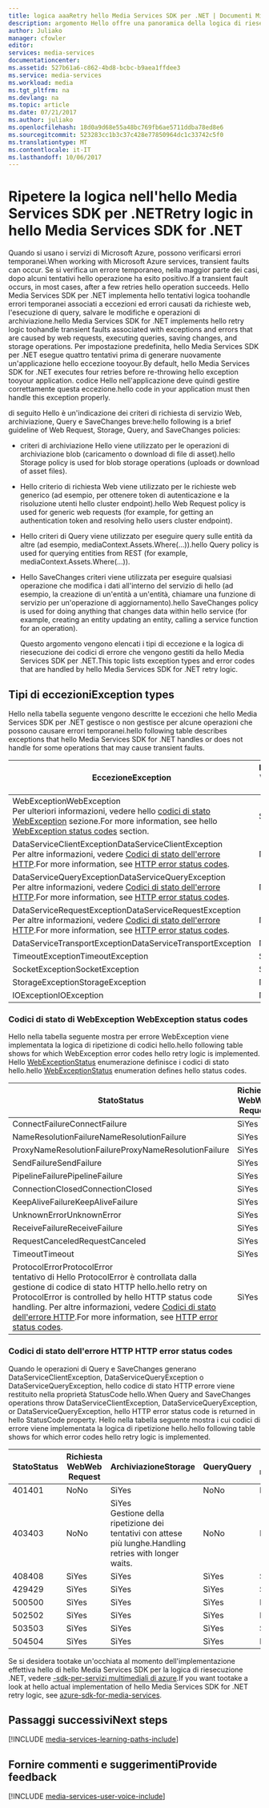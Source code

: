 ```yaml
---
title: logica aaaRetry hello Media Services SDK per .NET | Documenti Microsoft
description: argomento Hello offre una panoramica della logica di riesecuzione in hello Media Services SDK per .NET.
author: Juliako
manager: cfowler
editor: 
services: media-services
documentationcenter: 
ms.assetid: 527b61a6-c862-4bd8-bcbc-b9aea1ffdee3
ms.service: media-services
ms.workload: media
ms.tgt_pltfrm: na
ms.devlang: na
ms.topic: article
ms.date: 07/21/2017
ms.author: juliako
ms.openlocfilehash: 18d0a9d68e55a48bc769fb6ae5711ddba78ed8e6
ms.sourcegitcommit: 523283cc1b3c37c428e77850964dc1c33742c5f0
ms.translationtype: MT
ms.contentlocale: it-IT
ms.lasthandoff: 10/06/2017
---
```

# <a name="retry-logic-in-hello-media-services-sdk-for-net"></a><span data-ttu-id="cfdaf-103">Ripetere la logica nell'hello Media Services SDK per .NET</span><span class="sxs-lookup"><span data-stu-id="cfdaf-103">Retry logic in hello Media Services SDK for .NET</span></span>
<span data-ttu-id="cfdaf-104">Quando si usano i servizi di Microsoft Azure, possono verificarsi errori temporanei.</span><span class="sxs-lookup"><span data-stu-id="cfdaf-104">When working with Microsoft Azure services, transient faults can occur.</span></span> <span data-ttu-id="cfdaf-105">Se si verifica un errore temporaneo, nella maggior parte dei casi, dopo alcuni tentativi hello operazione ha esito positivo.</span><span class="sxs-lookup"><span data-stu-id="cfdaf-105">If a transient fault occurs, in most cases, after a few retries hello operation succeeds.</span></span> <span data-ttu-id="cfdaf-106">Hello Media Services SDK per .NET implementa hello tentativi logica toohandle errori temporanei associati a eccezioni ed errori causati da richieste web, l'esecuzione di query, salvare le modifiche e operazioni di archiviazione.</span><span class="sxs-lookup"><span data-stu-id="cfdaf-106">hello Media Services SDK for .NET implements hello retry logic toohandle transient faults associated with exceptions and errors that are caused by web requests, executing queries, saving changes, and storage operations.</span></span>  <span data-ttu-id="cfdaf-107">Per impostazione predefinita, hello Media Services SDK per .NET esegue quattro tentativi prima di generare nuovamente un'applicazione hello eccezione tooyour.</span><span class="sxs-lookup"><span data-stu-id="cfdaf-107">By default, hello Media Services SDK for .NET executes four retries before re-throwing hello exception tooyour application.</span></span> <span data-ttu-id="cfdaf-108">codice Hello nell'applicazione deve quindi gestire correttamente questa eccezione.</span><span class="sxs-lookup"><span data-stu-id="cfdaf-108">hello code in your application must then handle this exception properly.</span></span>  

 <span data-ttu-id="cfdaf-109">di seguito Hello è un'indicazione dei criteri di richiesta di servizio Web, archiviazione, Query e SaveChanges breve:</span><span class="sxs-lookup"><span data-stu-id="cfdaf-109">hello following is a brief guideline of Web Request, Storage, Query, and SaveChanges policies:</span></span>  

* <span data-ttu-id="cfdaf-110">criteri di archiviazione Hello viene utilizzato per le operazioni di archiviazione blob (caricamento o download di file di asset).</span><span class="sxs-lookup"><span data-stu-id="cfdaf-110">hello Storage policy is used for blob storage operations (uploads or download of asset files).</span></span>  
* <span data-ttu-id="cfdaf-111">Hello criterio di richiesta Web viene utilizzato per le richieste web generico (ad esempio, per ottenere token di autenticazione e la risoluzione utenti hello cluster endpoint).</span><span class="sxs-lookup"><span data-stu-id="cfdaf-111">hello Web Request policy is used for generic web requests (for example, for getting an authentication token and resolving hello users cluster endpoint).</span></span>  
* <span data-ttu-id="cfdaf-112">Hello criteri di Query viene utilizzato per eseguire query sulle entità da altre (ad esempio, mediaContext.Assets.Where(...)).</span><span class="sxs-lookup"><span data-stu-id="cfdaf-112">hello Query policy is used for querying entities from REST (for example, mediaContext.Assets.Where(…)).</span></span>  
* <span data-ttu-id="cfdaf-113">Hello SaveChanges criteri viene utilizzata per eseguire qualsiasi operazione che modifica i dati all'interno del servizio di hello (ad esempio, la creazione di un'entità a un'entità, chiamare una funzione di servizio per un'operazione di aggiornamento).</span><span class="sxs-lookup"><span data-stu-id="cfdaf-113">hello SaveChanges policy is used for doing anything that changes data within hello service (for example, creating an entity updating an entity, calling a service function for an operation).</span></span>  
  
  <span data-ttu-id="cfdaf-114">Questo argomento vengono elencati i tipi di eccezione e la logica di riesecuzione dei codici di errore che vengono gestiti da hello Media Services SDK per .NET.</span><span class="sxs-lookup"><span data-stu-id="cfdaf-114">This topic lists exception types and error codes that are handled by hello Media Services SDK for .NET retry logic.</span></span>  

## <a name="exception-types"></a><span data-ttu-id="cfdaf-115">Tipi di eccezioni</span><span class="sxs-lookup"><span data-stu-id="cfdaf-115">Exception types</span></span>
<span data-ttu-id="cfdaf-116">Hello nella tabella seguente vengono descritte le eccezioni che hello Media Services SDK per .NET gestisce o non gestisce per alcune operazioni che possono causare errori temporanei.</span><span class="sxs-lookup"><span data-stu-id="cfdaf-116">hello following table describes exceptions that hello Media Services SDK for .NET handles or does not handle for some operations that may cause transient faults.</span></span>  

| <span data-ttu-id="cfdaf-117">Eccezione</span><span class="sxs-lookup"><span data-stu-id="cfdaf-117">Exception</span></span> | <span data-ttu-id="cfdaf-118">Richiesta Web</span><span class="sxs-lookup"><span data-stu-id="cfdaf-118">Web Request</span></span> | <span data-ttu-id="cfdaf-119">Archiviazione</span><span class="sxs-lookup"><span data-stu-id="cfdaf-119">Storage</span></span> | <span data-ttu-id="cfdaf-120">Query</span><span class="sxs-lookup"><span data-stu-id="cfdaf-120">Query</span></span> | <span data-ttu-id="cfdaf-121">Salvataggio di modifiche</span><span class="sxs-lookup"><span data-stu-id="cfdaf-121">SaveChanges</span></span> |
| --- | --- | --- | --- | --- |
| <span data-ttu-id="cfdaf-122">WebException</span><span class="sxs-lookup"><span data-stu-id="cfdaf-122">WebException</span></span><br/><span data-ttu-id="cfdaf-123">Per ulteriori informazioni, vedere hello [codici di stato WebException](media-services-retry-logic-in-dotnet-sdk.md#WebExceptionStatus) sezione.</span><span class="sxs-lookup"><span data-stu-id="cfdaf-123">For more information, see hello [WebException status codes](media-services-retry-logic-in-dotnet-sdk.md#WebExceptionStatus) section.</span></span> |<span data-ttu-id="cfdaf-124">Sì</span><span class="sxs-lookup"><span data-stu-id="cfdaf-124">Yes</span></span> |<span data-ttu-id="cfdaf-125">Sì</span><span class="sxs-lookup"><span data-stu-id="cfdaf-125">Yes</span></span> |<span data-ttu-id="cfdaf-126">Sì</span><span class="sxs-lookup"><span data-stu-id="cfdaf-126">Yes</span></span> |<span data-ttu-id="cfdaf-127">Sì</span><span class="sxs-lookup"><span data-stu-id="cfdaf-127">Yes</span></span> |
| <span data-ttu-id="cfdaf-128">DataServiceClientException</span><span class="sxs-lookup"><span data-stu-id="cfdaf-128">DataServiceClientException</span></span><br/> <span data-ttu-id="cfdaf-129">Per altre informazioni, vedere [Codici di stato dell'errore HTTP](media-services-retry-logic-in-dotnet-sdk.md#HTTPStatusCode).</span><span class="sxs-lookup"><span data-stu-id="cfdaf-129">For more information, see [HTTP error status codes](media-services-retry-logic-in-dotnet-sdk.md#HTTPStatusCode).</span></span> |<span data-ttu-id="cfdaf-130">No</span><span class="sxs-lookup"><span data-stu-id="cfdaf-130">No</span></span> |<span data-ttu-id="cfdaf-131">Sì</span><span class="sxs-lookup"><span data-stu-id="cfdaf-131">Yes</span></span> |<span data-ttu-id="cfdaf-132">Sì</span><span class="sxs-lookup"><span data-stu-id="cfdaf-132">Yes</span></span> |<span data-ttu-id="cfdaf-133">Sì</span><span class="sxs-lookup"><span data-stu-id="cfdaf-133">Yes</span></span> |
| <span data-ttu-id="cfdaf-134">DataServiceQueryException</span><span class="sxs-lookup"><span data-stu-id="cfdaf-134">DataServiceQueryException</span></span><br/> <span data-ttu-id="cfdaf-135">Per altre informazioni, vedere [Codici di stato dell'errore HTTP](media-services-retry-logic-in-dotnet-sdk.md#HTTPStatusCode).</span><span class="sxs-lookup"><span data-stu-id="cfdaf-135">For more information, see [HTTP error status codes](media-services-retry-logic-in-dotnet-sdk.md#HTTPStatusCode).</span></span> |<span data-ttu-id="cfdaf-136">No</span><span class="sxs-lookup"><span data-stu-id="cfdaf-136">No</span></span> |<span data-ttu-id="cfdaf-137">Sì</span><span class="sxs-lookup"><span data-stu-id="cfdaf-137">Yes</span></span> |<span data-ttu-id="cfdaf-138">Sì</span><span class="sxs-lookup"><span data-stu-id="cfdaf-138">Yes</span></span> |<span data-ttu-id="cfdaf-139">Sì</span><span class="sxs-lookup"><span data-stu-id="cfdaf-139">Yes</span></span> |
| <span data-ttu-id="cfdaf-140">DataServiceRequestException</span><span class="sxs-lookup"><span data-stu-id="cfdaf-140">DataServiceRequestException</span></span><br/> <span data-ttu-id="cfdaf-141">Per altre informazioni, vedere [Codici di stato dell'errore HTTP](media-services-retry-logic-in-dotnet-sdk.md#HTTPStatusCode).</span><span class="sxs-lookup"><span data-stu-id="cfdaf-141">For more information, see [HTTP error status codes](media-services-retry-logic-in-dotnet-sdk.md#HTTPStatusCode).</span></span> |<span data-ttu-id="cfdaf-142">No</span><span class="sxs-lookup"><span data-stu-id="cfdaf-142">No</span></span> |<span data-ttu-id="cfdaf-143">Sì</span><span class="sxs-lookup"><span data-stu-id="cfdaf-143">Yes</span></span> |<span data-ttu-id="cfdaf-144">Sì</span><span class="sxs-lookup"><span data-stu-id="cfdaf-144">Yes</span></span> |<span data-ttu-id="cfdaf-145">Sì</span><span class="sxs-lookup"><span data-stu-id="cfdaf-145">Yes</span></span> |
| <span data-ttu-id="cfdaf-146">DataServiceTransportException</span><span class="sxs-lookup"><span data-stu-id="cfdaf-146">DataServiceTransportException</span></span> |<span data-ttu-id="cfdaf-147">No</span><span class="sxs-lookup"><span data-stu-id="cfdaf-147">No</span></span> |<span data-ttu-id="cfdaf-148">No</span><span class="sxs-lookup"><span data-stu-id="cfdaf-148">No</span></span> |<span data-ttu-id="cfdaf-149">Sì</span><span class="sxs-lookup"><span data-stu-id="cfdaf-149">Yes</span></span> |<span data-ttu-id="cfdaf-150">Sì</span><span class="sxs-lookup"><span data-stu-id="cfdaf-150">Yes</span></span> |
| <span data-ttu-id="cfdaf-151">TimeoutException</span><span class="sxs-lookup"><span data-stu-id="cfdaf-151">TimeoutException</span></span> |<span data-ttu-id="cfdaf-152">Sì</span><span class="sxs-lookup"><span data-stu-id="cfdaf-152">Yes</span></span> |<span data-ttu-id="cfdaf-153">Sì</span><span class="sxs-lookup"><span data-stu-id="cfdaf-153">Yes</span></span> |<span data-ttu-id="cfdaf-154">Sì</span><span class="sxs-lookup"><span data-stu-id="cfdaf-154">Yes</span></span> |<span data-ttu-id="cfdaf-155">No</span><span class="sxs-lookup"><span data-stu-id="cfdaf-155">No</span></span> |
| <span data-ttu-id="cfdaf-156">SocketException</span><span class="sxs-lookup"><span data-stu-id="cfdaf-156">SocketException</span></span> |<span data-ttu-id="cfdaf-157">Sì</span><span class="sxs-lookup"><span data-stu-id="cfdaf-157">Yes</span></span> |<span data-ttu-id="cfdaf-158">Sì</span><span class="sxs-lookup"><span data-stu-id="cfdaf-158">Yes</span></span> |<span data-ttu-id="cfdaf-159">Sì</span><span class="sxs-lookup"><span data-stu-id="cfdaf-159">Yes</span></span> |<span data-ttu-id="cfdaf-160">Sì</span><span class="sxs-lookup"><span data-stu-id="cfdaf-160">Yes</span></span> |
| <span data-ttu-id="cfdaf-161">StorageException</span><span class="sxs-lookup"><span data-stu-id="cfdaf-161">StorageException</span></span> |<span data-ttu-id="cfdaf-162">No</span><span class="sxs-lookup"><span data-stu-id="cfdaf-162">No</span></span> |<span data-ttu-id="cfdaf-163">Sì</span><span class="sxs-lookup"><span data-stu-id="cfdaf-163">Yes</span></span> |<span data-ttu-id="cfdaf-164">No</span><span class="sxs-lookup"><span data-stu-id="cfdaf-164">No</span></span> |<span data-ttu-id="cfdaf-165">No</span><span class="sxs-lookup"><span data-stu-id="cfdaf-165">No</span></span> |
| <span data-ttu-id="cfdaf-166">IOException</span><span class="sxs-lookup"><span data-stu-id="cfdaf-166">IOException</span></span> |<span data-ttu-id="cfdaf-167">No</span><span class="sxs-lookup"><span data-stu-id="cfdaf-167">No</span></span> |<span data-ttu-id="cfdaf-168">Sì</span><span class="sxs-lookup"><span data-stu-id="cfdaf-168">Yes</span></span> |<span data-ttu-id="cfdaf-169">No</span><span class="sxs-lookup"><span data-stu-id="cfdaf-169">No</span></span> |<span data-ttu-id="cfdaf-170">No</span><span class="sxs-lookup"><span data-stu-id="cfdaf-170">No</span></span> |

### <span data-ttu-id="cfdaf-171"><a name="WebExceptionStatus"></a> Codici di stato di WebException</span><span class="sxs-lookup"><span data-stu-id="cfdaf-171"><a name="WebExceptionStatus"></a> WebException status codes</span></span>
<span data-ttu-id="cfdaf-172">Hello nella tabella seguente mostra per errore WebException viene implementata la logica di ripetizione di codici hello.</span><span class="sxs-lookup"><span data-stu-id="cfdaf-172">hello following table shows for which WebException error codes hello retry logic is implemented.</span></span> <span data-ttu-id="cfdaf-173">Hello [WebExceptionStatus](http://msdn.microsoft.com/library/system.net.webexceptionstatus.aspx) enumerazione definisce i codici di stato hello.</span><span class="sxs-lookup"><span data-stu-id="cfdaf-173">hello [WebExceptionStatus](http://msdn.microsoft.com/library/system.net.webexceptionstatus.aspx) enumeration defines hello status codes.</span></span>  

| <span data-ttu-id="cfdaf-174">Stato</span><span class="sxs-lookup"><span data-stu-id="cfdaf-174">Status</span></span> | <span data-ttu-id="cfdaf-175">Richiesta Web</span><span class="sxs-lookup"><span data-stu-id="cfdaf-175">Web Request</span></span> | <span data-ttu-id="cfdaf-176">Archiviazione</span><span class="sxs-lookup"><span data-stu-id="cfdaf-176">Storage</span></span> | <span data-ttu-id="cfdaf-177">Query</span><span class="sxs-lookup"><span data-stu-id="cfdaf-177">Query</span></span> | <span data-ttu-id="cfdaf-178">Salvataggio di modifiche</span><span class="sxs-lookup"><span data-stu-id="cfdaf-178">SaveChanges</span></span> |
| --- | --- | --- | --- | --- |
| <span data-ttu-id="cfdaf-179">ConnectFailure</span><span class="sxs-lookup"><span data-stu-id="cfdaf-179">ConnectFailure</span></span> |<span data-ttu-id="cfdaf-180">Sì</span><span class="sxs-lookup"><span data-stu-id="cfdaf-180">Yes</span></span> |<span data-ttu-id="cfdaf-181">Sì</span><span class="sxs-lookup"><span data-stu-id="cfdaf-181">Yes</span></span> |<span data-ttu-id="cfdaf-182">Sì</span><span class="sxs-lookup"><span data-stu-id="cfdaf-182">Yes</span></span> |<span data-ttu-id="cfdaf-183">Sì</span><span class="sxs-lookup"><span data-stu-id="cfdaf-183">Yes</span></span> |
| <span data-ttu-id="cfdaf-184">NameResolutionFailure</span><span class="sxs-lookup"><span data-stu-id="cfdaf-184">NameResolutionFailure</span></span> |<span data-ttu-id="cfdaf-185">Sì</span><span class="sxs-lookup"><span data-stu-id="cfdaf-185">Yes</span></span> |<span data-ttu-id="cfdaf-186">Sì</span><span class="sxs-lookup"><span data-stu-id="cfdaf-186">Yes</span></span> |<span data-ttu-id="cfdaf-187">Sì</span><span class="sxs-lookup"><span data-stu-id="cfdaf-187">Yes</span></span> |<span data-ttu-id="cfdaf-188">Sì</span><span class="sxs-lookup"><span data-stu-id="cfdaf-188">Yes</span></span> |
| <span data-ttu-id="cfdaf-189">ProxyNameResolutionFailure</span><span class="sxs-lookup"><span data-stu-id="cfdaf-189">ProxyNameResolutionFailure</span></span> |<span data-ttu-id="cfdaf-190">Sì</span><span class="sxs-lookup"><span data-stu-id="cfdaf-190">Yes</span></span> |<span data-ttu-id="cfdaf-191">Sì</span><span class="sxs-lookup"><span data-stu-id="cfdaf-191">Yes</span></span> |<span data-ttu-id="cfdaf-192">Sì</span><span class="sxs-lookup"><span data-stu-id="cfdaf-192">Yes</span></span> |<span data-ttu-id="cfdaf-193">Sì</span><span class="sxs-lookup"><span data-stu-id="cfdaf-193">Yes</span></span> |
| <span data-ttu-id="cfdaf-194">SendFailure</span><span class="sxs-lookup"><span data-stu-id="cfdaf-194">SendFailure</span></span> |<span data-ttu-id="cfdaf-195">Sì</span><span class="sxs-lookup"><span data-stu-id="cfdaf-195">Yes</span></span> |<span data-ttu-id="cfdaf-196">Sì</span><span class="sxs-lookup"><span data-stu-id="cfdaf-196">Yes</span></span> |<span data-ttu-id="cfdaf-197">Sì</span><span class="sxs-lookup"><span data-stu-id="cfdaf-197">Yes</span></span> |<span data-ttu-id="cfdaf-198">Sì</span><span class="sxs-lookup"><span data-stu-id="cfdaf-198">Yes</span></span> |
| <span data-ttu-id="cfdaf-199">PipelineFailure</span><span class="sxs-lookup"><span data-stu-id="cfdaf-199">PipelineFailure</span></span> |<span data-ttu-id="cfdaf-200">Sì</span><span class="sxs-lookup"><span data-stu-id="cfdaf-200">Yes</span></span> |<span data-ttu-id="cfdaf-201">Sì</span><span class="sxs-lookup"><span data-stu-id="cfdaf-201">Yes</span></span> |<span data-ttu-id="cfdaf-202">Sì</span><span class="sxs-lookup"><span data-stu-id="cfdaf-202">Yes</span></span> |<span data-ttu-id="cfdaf-203">No</span><span class="sxs-lookup"><span data-stu-id="cfdaf-203">No</span></span> |
| <span data-ttu-id="cfdaf-204">ConnectionClosed</span><span class="sxs-lookup"><span data-stu-id="cfdaf-204">ConnectionClosed</span></span> |<span data-ttu-id="cfdaf-205">Sì</span><span class="sxs-lookup"><span data-stu-id="cfdaf-205">Yes</span></span> |<span data-ttu-id="cfdaf-206">Sì</span><span class="sxs-lookup"><span data-stu-id="cfdaf-206">Yes</span></span> |<span data-ttu-id="cfdaf-207">Sì</span><span class="sxs-lookup"><span data-stu-id="cfdaf-207">Yes</span></span> |<span data-ttu-id="cfdaf-208">No</span><span class="sxs-lookup"><span data-stu-id="cfdaf-208">No</span></span> |
| <span data-ttu-id="cfdaf-209">KeepAliveFailure</span><span class="sxs-lookup"><span data-stu-id="cfdaf-209">KeepAliveFailure</span></span> |<span data-ttu-id="cfdaf-210">Sì</span><span class="sxs-lookup"><span data-stu-id="cfdaf-210">Yes</span></span> |<span data-ttu-id="cfdaf-211">Sì</span><span class="sxs-lookup"><span data-stu-id="cfdaf-211">Yes</span></span> |<span data-ttu-id="cfdaf-212">Sì</span><span class="sxs-lookup"><span data-stu-id="cfdaf-212">Yes</span></span> |<span data-ttu-id="cfdaf-213">No</span><span class="sxs-lookup"><span data-stu-id="cfdaf-213">No</span></span> |
| <span data-ttu-id="cfdaf-214">UnknownError</span><span class="sxs-lookup"><span data-stu-id="cfdaf-214">UnknownError</span></span> |<span data-ttu-id="cfdaf-215">Sì</span><span class="sxs-lookup"><span data-stu-id="cfdaf-215">Yes</span></span> |<span data-ttu-id="cfdaf-216">Sì</span><span class="sxs-lookup"><span data-stu-id="cfdaf-216">Yes</span></span> |<span data-ttu-id="cfdaf-217">Sì</span><span class="sxs-lookup"><span data-stu-id="cfdaf-217">Yes</span></span> |<span data-ttu-id="cfdaf-218">No</span><span class="sxs-lookup"><span data-stu-id="cfdaf-218">No</span></span> |
| <span data-ttu-id="cfdaf-219">ReceiveFailure</span><span class="sxs-lookup"><span data-stu-id="cfdaf-219">ReceiveFailure</span></span> |<span data-ttu-id="cfdaf-220">Sì</span><span class="sxs-lookup"><span data-stu-id="cfdaf-220">Yes</span></span> |<span data-ttu-id="cfdaf-221">Sì</span><span class="sxs-lookup"><span data-stu-id="cfdaf-221">Yes</span></span> |<span data-ttu-id="cfdaf-222">Sì</span><span class="sxs-lookup"><span data-stu-id="cfdaf-222">Yes</span></span> |<span data-ttu-id="cfdaf-223">No</span><span class="sxs-lookup"><span data-stu-id="cfdaf-223">No</span></span> |
| <span data-ttu-id="cfdaf-224">RequestCanceled</span><span class="sxs-lookup"><span data-stu-id="cfdaf-224">RequestCanceled</span></span> |<span data-ttu-id="cfdaf-225">Sì</span><span class="sxs-lookup"><span data-stu-id="cfdaf-225">Yes</span></span> |<span data-ttu-id="cfdaf-226">Sì</span><span class="sxs-lookup"><span data-stu-id="cfdaf-226">Yes</span></span> |<span data-ttu-id="cfdaf-227">Sì</span><span class="sxs-lookup"><span data-stu-id="cfdaf-227">Yes</span></span> |<span data-ttu-id="cfdaf-228">No</span><span class="sxs-lookup"><span data-stu-id="cfdaf-228">No</span></span> |
| <span data-ttu-id="cfdaf-229">Timeout</span><span class="sxs-lookup"><span data-stu-id="cfdaf-229">Timeout</span></span> |<span data-ttu-id="cfdaf-230">Sì</span><span class="sxs-lookup"><span data-stu-id="cfdaf-230">Yes</span></span> |<span data-ttu-id="cfdaf-231">Sì</span><span class="sxs-lookup"><span data-stu-id="cfdaf-231">Yes</span></span> |<span data-ttu-id="cfdaf-232">Sì</span><span class="sxs-lookup"><span data-stu-id="cfdaf-232">Yes</span></span> |<span data-ttu-id="cfdaf-233">No</span><span class="sxs-lookup"><span data-stu-id="cfdaf-233">No</span></span> |
| <span data-ttu-id="cfdaf-234">ProtocolError</span><span class="sxs-lookup"><span data-stu-id="cfdaf-234">ProtocolError</span></span> <br/><span data-ttu-id="cfdaf-235">tentativo di Hello ProtocolError è controllata dalla gestione di codice di stato HTTP hello.</span><span class="sxs-lookup"><span data-stu-id="cfdaf-235">hello retry on ProtocolError is controlled by hello HTTP status code handling.</span></span> <span data-ttu-id="cfdaf-236">Per altre informazioni, vedere [Codici di stato dell'errore HTTP](media-services-retry-logic-in-dotnet-sdk.md#HTTPStatusCode).</span><span class="sxs-lookup"><span data-stu-id="cfdaf-236">For more information, see [HTTP error status codes](media-services-retry-logic-in-dotnet-sdk.md#HTTPStatusCode).</span></span> |<span data-ttu-id="cfdaf-237">Sì</span><span class="sxs-lookup"><span data-stu-id="cfdaf-237">Yes</span></span> |<span data-ttu-id="cfdaf-238">Sì</span><span class="sxs-lookup"><span data-stu-id="cfdaf-238">Yes</span></span> |<span data-ttu-id="cfdaf-239">Sì</span><span class="sxs-lookup"><span data-stu-id="cfdaf-239">Yes</span></span> |<span data-ttu-id="cfdaf-240">Sì</span><span class="sxs-lookup"><span data-stu-id="cfdaf-240">Yes</span></span> |

### <span data-ttu-id="cfdaf-241"><a name="HTTPStatusCode"></a> Codici di stato dell'errore HTTP</span><span class="sxs-lookup"><span data-stu-id="cfdaf-241"><a name="HTTPStatusCode"></a> HTTP error status codes</span></span>
<span data-ttu-id="cfdaf-242">Quando le operazioni di Query e SaveChanges generano DataServiceClientException, DataServiceQueryException o DataServiceQueryException, hello codice di stato HTTP errore viene restituito nella proprietà StatusCode hello.</span><span class="sxs-lookup"><span data-stu-id="cfdaf-242">When Query and SaveChanges operations throw DataServiceClientException, DataServiceQueryException, or DataServiceQueryException, hello HTTP error status code is returned in hello StatusCode property.</span></span>  <span data-ttu-id="cfdaf-243">Hello nella tabella seguente mostra i cui codici di errore viene implementata la logica di ripetizione hello.</span><span class="sxs-lookup"><span data-stu-id="cfdaf-243">hello following table shows for which error codes hello retry logic is implemented.</span></span>  

| <span data-ttu-id="cfdaf-244">Stato</span><span class="sxs-lookup"><span data-stu-id="cfdaf-244">Status</span></span> | <span data-ttu-id="cfdaf-245">Richiesta Web</span><span class="sxs-lookup"><span data-stu-id="cfdaf-245">Web Request</span></span> | <span data-ttu-id="cfdaf-246">Archiviazione</span><span class="sxs-lookup"><span data-stu-id="cfdaf-246">Storage</span></span> | <span data-ttu-id="cfdaf-247">Query</span><span class="sxs-lookup"><span data-stu-id="cfdaf-247">Query</span></span> | <span data-ttu-id="cfdaf-248">Salvataggio di modifiche</span><span class="sxs-lookup"><span data-stu-id="cfdaf-248">SaveChanges</span></span> |
| --- | --- | --- | --- | --- |
| <span data-ttu-id="cfdaf-249">401</span><span class="sxs-lookup"><span data-stu-id="cfdaf-249">401</span></span> |<span data-ttu-id="cfdaf-250">No</span><span class="sxs-lookup"><span data-stu-id="cfdaf-250">No</span></span> |<span data-ttu-id="cfdaf-251">Sì</span><span class="sxs-lookup"><span data-stu-id="cfdaf-251">Yes</span></span> |<span data-ttu-id="cfdaf-252">No</span><span class="sxs-lookup"><span data-stu-id="cfdaf-252">No</span></span> |<span data-ttu-id="cfdaf-253">No</span><span class="sxs-lookup"><span data-stu-id="cfdaf-253">No</span></span> |
| <span data-ttu-id="cfdaf-254">403</span><span class="sxs-lookup"><span data-stu-id="cfdaf-254">403</span></span> |<span data-ttu-id="cfdaf-255">No</span><span class="sxs-lookup"><span data-stu-id="cfdaf-255">No</span></span> |<span data-ttu-id="cfdaf-256">Sì</span><span class="sxs-lookup"><span data-stu-id="cfdaf-256">Yes</span></span><br/><span data-ttu-id="cfdaf-257">Gestione della ripetizione dei tentativi con attese più lunghe.</span><span class="sxs-lookup"><span data-stu-id="cfdaf-257">Handling retries with longer waits.</span></span> |<span data-ttu-id="cfdaf-258">No</span><span class="sxs-lookup"><span data-stu-id="cfdaf-258">No</span></span> |<span data-ttu-id="cfdaf-259">No</span><span class="sxs-lookup"><span data-stu-id="cfdaf-259">No</span></span> |
| <span data-ttu-id="cfdaf-260">408</span><span class="sxs-lookup"><span data-stu-id="cfdaf-260">408</span></span> |<span data-ttu-id="cfdaf-261">Sì</span><span class="sxs-lookup"><span data-stu-id="cfdaf-261">Yes</span></span> |<span data-ttu-id="cfdaf-262">Sì</span><span class="sxs-lookup"><span data-stu-id="cfdaf-262">Yes</span></span> |<span data-ttu-id="cfdaf-263">Sì</span><span class="sxs-lookup"><span data-stu-id="cfdaf-263">Yes</span></span> |<span data-ttu-id="cfdaf-264">Sì</span><span class="sxs-lookup"><span data-stu-id="cfdaf-264">Yes</span></span> |
| <span data-ttu-id="cfdaf-265">429</span><span class="sxs-lookup"><span data-stu-id="cfdaf-265">429</span></span> |<span data-ttu-id="cfdaf-266">Sì</span><span class="sxs-lookup"><span data-stu-id="cfdaf-266">Yes</span></span> |<span data-ttu-id="cfdaf-267">Sì</span><span class="sxs-lookup"><span data-stu-id="cfdaf-267">Yes</span></span> |<span data-ttu-id="cfdaf-268">Sì</span><span class="sxs-lookup"><span data-stu-id="cfdaf-268">Yes</span></span> |<span data-ttu-id="cfdaf-269">Sì</span><span class="sxs-lookup"><span data-stu-id="cfdaf-269">Yes</span></span> |
| <span data-ttu-id="cfdaf-270">500</span><span class="sxs-lookup"><span data-stu-id="cfdaf-270">500</span></span> |<span data-ttu-id="cfdaf-271">Sì</span><span class="sxs-lookup"><span data-stu-id="cfdaf-271">Yes</span></span> |<span data-ttu-id="cfdaf-272">Sì</span><span class="sxs-lookup"><span data-stu-id="cfdaf-272">Yes</span></span> |<span data-ttu-id="cfdaf-273">Sì</span><span class="sxs-lookup"><span data-stu-id="cfdaf-273">Yes</span></span> |<span data-ttu-id="cfdaf-274">No</span><span class="sxs-lookup"><span data-stu-id="cfdaf-274">No</span></span> |
| <span data-ttu-id="cfdaf-275">502</span><span class="sxs-lookup"><span data-stu-id="cfdaf-275">502</span></span> |<span data-ttu-id="cfdaf-276">Sì</span><span class="sxs-lookup"><span data-stu-id="cfdaf-276">Yes</span></span> |<span data-ttu-id="cfdaf-277">Sì</span><span class="sxs-lookup"><span data-stu-id="cfdaf-277">Yes</span></span> |<span data-ttu-id="cfdaf-278">Sì</span><span class="sxs-lookup"><span data-stu-id="cfdaf-278">Yes</span></span> |<span data-ttu-id="cfdaf-279">No</span><span class="sxs-lookup"><span data-stu-id="cfdaf-279">No</span></span> |
| <span data-ttu-id="cfdaf-280">503</span><span class="sxs-lookup"><span data-stu-id="cfdaf-280">503</span></span> |<span data-ttu-id="cfdaf-281">Sì</span><span class="sxs-lookup"><span data-stu-id="cfdaf-281">Yes</span></span> |<span data-ttu-id="cfdaf-282">Sì</span><span class="sxs-lookup"><span data-stu-id="cfdaf-282">Yes</span></span> |<span data-ttu-id="cfdaf-283">Sì</span><span class="sxs-lookup"><span data-stu-id="cfdaf-283">Yes</span></span> |<span data-ttu-id="cfdaf-284">Sì</span><span class="sxs-lookup"><span data-stu-id="cfdaf-284">Yes</span></span> |
| <span data-ttu-id="cfdaf-285">504</span><span class="sxs-lookup"><span data-stu-id="cfdaf-285">504</span></span> |<span data-ttu-id="cfdaf-286">Sì</span><span class="sxs-lookup"><span data-stu-id="cfdaf-286">Yes</span></span> |<span data-ttu-id="cfdaf-287">Sì</span><span class="sxs-lookup"><span data-stu-id="cfdaf-287">Yes</span></span> |<span data-ttu-id="cfdaf-288">Sì</span><span class="sxs-lookup"><span data-stu-id="cfdaf-288">Yes</span></span> |<span data-ttu-id="cfdaf-289">No</span><span class="sxs-lookup"><span data-stu-id="cfdaf-289">No</span></span> |

<span data-ttu-id="cfdaf-290">Se si desidera tootake un'occhiata al momento dell'implementazione effettiva hello di hello Media Services SDK per la logica di riesecuzione .NET, vedere [-sdk-per-servizi multimediali di azure](https://github.com/Azure/azure-sdk-for-media-services/tree/dev/src/net/Client/TransientFaultHandling).</span><span class="sxs-lookup"><span data-stu-id="cfdaf-290">If you want tootake a look at hello actual implementation of hello Media Services SDK for .NET retry logic, see [azure-sdk-for-media-services](https://github.com/Azure/azure-sdk-for-media-services/tree/dev/src/net/Client/TransientFaultHandling).</span></span>

## <a name="next-steps"></a><span data-ttu-id="cfdaf-291">Passaggi successivi</span><span class="sxs-lookup"><span data-stu-id="cfdaf-291">Next steps</span></span>
[!INCLUDE [media-services-learning-paths-include](../../includes/media-services-learning-paths-include.md)]

## <a name="provide-feedback"></a><span data-ttu-id="cfdaf-292">Fornire commenti e suggerimenti</span><span class="sxs-lookup"><span data-stu-id="cfdaf-292">Provide feedback</span></span>
[!INCLUDE [media-services-user-voice-include](../../includes/media-services-user-voice-include.md)]

